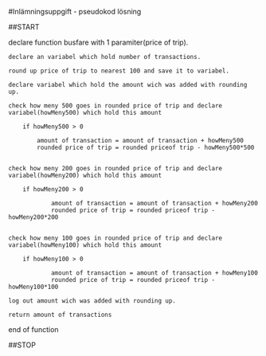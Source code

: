 #Inlämningsuppgift - pseudokod lösning

##START

declare function busfare with 1 paramiter(price of trip).

 	declare an variabel which hold number of transactions.
	
	round up price of trip to nearest 100 and save it to variabel.
	
	declare variabel which hold the amount wich was added with rounding up.
 
 	check how meny 500 goes in rounded price of trip and declare variabel(howMeny500) which hold this amount
	
		if howMeny500 > 0
		
			amount of transaction = amount of transaction + howMeny500
			rounded price of trip = rounded priceof trip - howMeny500*500
				

	check how meny 200 goes in rounded price of trip and declare variabel(howMeny200) which hold this amount
	
		if howMeny200 > 0
 	
				amount of transaction = amount of transaction + howMeny200
				rounded price of trip = rounded priceof trip - howMeny200*200
				
	
	check how meny 100 goes in rounded price of trip and declare variabel(howMeny100) which hold this amount
	
		if howMeny100 > 0
		
				amount of transaction = amount of transaction + howMeny100
				rounded price of trip = rounded priceof trip - howMeny100*100
				
	log out amount wich was added with rounding up.
			
	return amount of transactions
				
end of function
	
	
##STOP		
	
		
	
  

